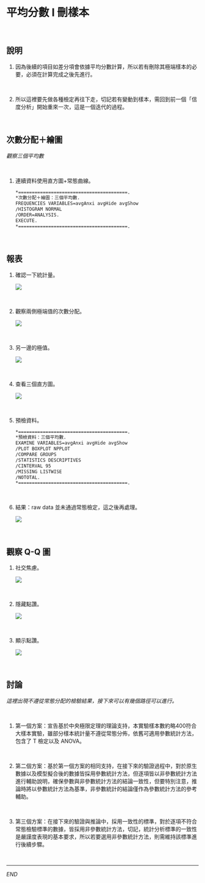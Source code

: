 # 平均分數 I 刪樣本

<br>

## 說明

1. 因為後續的項目如差分項會依據平均分數計算，所以若有刪除其極端樣本的必要，必須在計算完成之後先進行。

<br>

2. 所以這裡要先做各種檢定再往下走，切記若有變動到樣本，需回到前一個「信度分析」開始重來一次，這是一個迭代的過程。

<br>

## 次數分配＋繪圖

_觀察三個平均數_

<br>

1. 連續資料使用直方圖+常態曲線。

    ```bash
    *========================================.
    *次數分配＋繪圖：三個平均數.
    FREQUENCIES VARIABLES=avgAnxi avgHide avgShow
    /HISTOGRAM NORMAL
    /ORDER=ANALYSIS.
    EXECUTE.
    *========================================.
    ```

<br>

## 報表

1. 確認一下統計量。

    ![](images/img_17.png)

<br>

2. 觀察兩側極端值的次數分配。

    ![](images/img_18.png)

<br>

3. 另一邊的極值。

    ![](images/img_19.png)

<br>

4. 查看三個直方圖。

    ![](images/img_20.png)

<br>

5. 預檢資料。

    ```bash
    *========================================.
    *預檢資料：三個平均數.
    EXAMINE VARIABLES=avgAnxi avgHide avgShow
    /PLOT BOXPLOT NPPLOT
    /COMPARE GROUPS
    /STATISTICS DESCRIPTIVES
    /CINTERVAL 95
    /MISSING LISTWISE
    /NOTOTAL.
    *========================================.
    ```

<br>

6. 結果：raw data 並未通過常態檢定，這之後再處理。

    ![](images/img_21.png)

<br>

## 觀察 Q-Q 圖

1. 社交焦慮。

    ![](images/img_22.png)

<br>

2. 隱藏點讚。

    ![](images/img_23.png)

<br>

3. 顯示點讚。 

    ![](images/img_24.png)

<br>

## 討論

_這裡出現不遵從常態分配的檢驗結果，接下來可以有幾個路徑可以進行。_

<br>

1. 第一個方案：宣告基於中央極限定理的理論支持，本實驗樣本數約略400符合大樣本實驗，雖部分樣本統計量不遵從常態分佈，依舊可適用參數統計方法，包含了 T 檢定以及 ANOVA。

<br>

2. 第二個方案：基於第一個方案的相同支持，在接下來的驗證過程中，對於原生數據以及模型擬合後的數據皆採用參數統計方法，但逐項皆以非參數統計方法進行輔助說明，確保參數與非參數統計方法的結論一致性，但要特別注意，推論時將以參數統計方法為基準，非參數統計的結論僅作為參數統計方法的參考輔助。

<br>

3. 第三個方案：在接下來的驗證與推論中，採用一致性的標準，對於逐項不符合常態檢驗標準的數據，皆採用非參數統計方法，切記，統計分析標準的一致性是嚴謹度表現的基本要求，所以若要選用非參數統計方法，則需維持該標準進行後續步驟。

<br>

___

_END_
